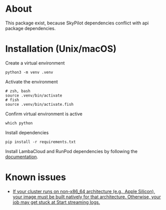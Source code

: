 
# About 

This package exist, because SkyPilot dependencies conflict with api package dependencies. 

# Installation (Unix/macOS)

Create a virtual environment

```shell
python3 -m venv .venv
```

Activate the environment

```shell
# zsh, bash
source .venv/bin/activate
# fish
source .venv/bin/activate.fish
```

Confirm virtual environment is active

```shell
which python
```

Install dependencies

```shell
pip install -r requirements.txt
```

Install LambaCloud and RunPod dependencies by following the [documentation](https://skypilot.readthedocs.io/en/latest/getting-started/installation.html#lambda-cloud).

# Known issues


- [If your cluster runs on non-x86_64 architecture (e.g., Apple Silicon), your image must be built natively for that architecture. Otherwise, your job may get stuck at Start streaming logs.](https://github.com/skypilot-org/skypilot/issues/3035)
